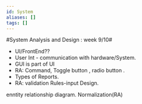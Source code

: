 ```yaml
---
id: System
aliases: []
tags: []
---
```


#System Analysis and Design : week 9/10#

- UI/FrontEnd??
- User Int - communication with hardware/System.
- GUI is part of UI
- RA: Command, Toggle button , radio button .
- Types of Reports.
- RA: validation Rules-input Design.

enntity relationship diagram. Normalization(RA)
